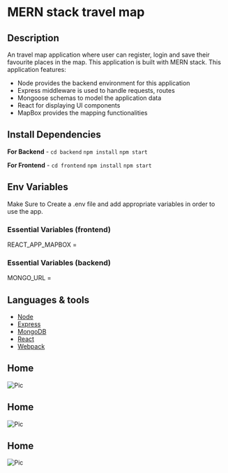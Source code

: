 # MERN stack travel map

## Description

An travel map application where user can register, login and save their favourite places in the map. This application is built with MERN stack. This application features:

- Node provides the backend environment for this application
- Express middleware is used to handle requests, routes
- Mongoose schemas to model the application data
- React for displaying UI components
- MapBox provides the mapping functionalities

## Install Dependencies

**For Backend** - `cd backend` `npm install` `npm start`

**For Frontend** - `cd frontend` `npm install` `npm start`

## Env Variables

Make Sure to Create a .env file and add appropriate variables in order to use the app.

### Essential Variables (frontend)

REACT_APP_MAPBOX =

### Essential Variables (backend)

MONGO_URL =

## Languages & tools

- [Node](https://nodejs.org/en/)
- [Express](https://expressjs.com/)
- [MongoDB](https://mongodb.com/)
- [React](https://reactjs.org/)
- [Webpack](https://webpack.js.org/)

## Home

![Pic](https://raw.githubusercontent.com/healmasud/mern-stack-travel-map/master/github-overview/home.png)

## Home

![Pic](https://raw.githubusercontent.com/healmasud/mern-stack-travel-map/master/github-overview/register.png)

## Home

![Pic](https://raw.githubusercontent.com/healmasud/mern-stack-travel-map/master/github-overview/login.png)

